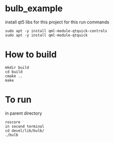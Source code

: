 # bulb_example
install qt5 libs for this project for this run commands 
```
sudo apt -y install qml-module-qtquick-controls
sudo apt -y install qml-module-qtquick

```
 
# How to build


```
mkdir build
cd build 
cmake ..
make
```

# To run
in parent directory 
```
roscore
in second terminal
cd devel/lib/bulb/
./bulb
```
